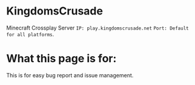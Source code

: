 # KingdomsCrusade
Minecraft Crossplay Server `IP: play.kingdomscrusade.net` `Port: Default for all platforms`. 
# What this page is for:
This is for easy bug report and issue management.
